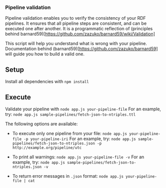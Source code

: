 ### Pipeline validation
Pipeline validation enables you to verify the consistency of your RDF pipelines. It ensures that all pipeline steps are consistent, and can be executed one after another.
It is a programmatic reflection of (principles behind barnard59)[https://github.com/zazuko/barnard59/wiki/Validation]

This script will help you understand what is wrong with your pipeline. Documentation behind (barnard59)[https://github.com/zazuko/barnard59] will guide you how to build a valid one.

## Setup

Install all dependencies with
```npm install```

## Execute
Validate your pipeline with
```node app.js your-pipeline-file```
For an example, try:
```node app.js sample-pipelines/fetch-json-to-ntriples.ttl```

The following options are available:
* To execute only one pipeline from your file:
```node app.js your-pipeline-file -p your-pipeline-iri```
For an example, try:
```node app.js sample-pipelines/fetch-json-to-ntriples.json -p http://example.org/pipeline/utc```

* To print all warnings:
```node app.js your-pipeline-file -v```
For an example, try:
```node app.js sample-pipelines/fetch-json-to-ntriples.json -v```

* To return error messages in ```.json``` format:
```node app.js your-pipeline-file | cat```

